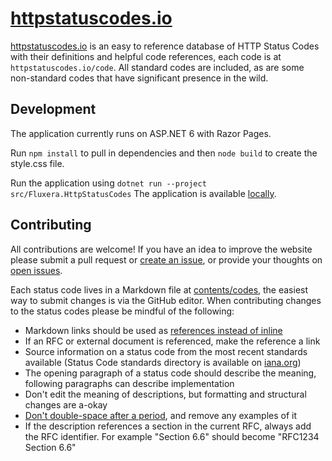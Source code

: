 # [httpstatuscodes.io][5]

[httpstatuscodes.io][5] is an easy to reference database of HTTP Status Codes with their definitions and 
helpful code references, each code is at `httpstatuscodes.io/code`. All standard codes are included, as 
are some non-standard codes that have significant presence in the wild.

## Development

The application currently runs on ASP.NET 6 with Razor Pages.

Run `npm install` to pull in dependencies and then `node build` to create the style.css file.

Run the application using `dotnet run --project src/Fluxera.HttpStatusCodes` The application is available [locally][6].

## Contributing

All contributions are welcome! If you have an idea to improve the website please submit a pull request or 
[create an issue][1], or provide your thoughts on [open issues][1].

Each status code lives in a Markdown file at [contents/codes](contents/codes), the easiest way to submit 
changes is via the GitHub editor. When contributing changes to the status codes please be mindful of the 
following:

* Markdown links should be used as [references instead of inline][2]
* If an RFC or external document is referenced, make the reference a link
* Source information on a status code from the most recent standards available (Status Code standards directory is available on [iana.org][3])
* The opening paragraph of a status code should describe the meaning, following paragraphs can describe implementation
* Don't edit the meaning of descriptions, but formatting and structural changes are a-okay
* [Don't double-space after a period][4], and remove any examples of it
* If the description references a section in the current RFC, always add the RFC identifier. For example "Section 6.6" should become "RFC1234 Section 6.6"

[1]: <https://github.com/fluxera/httpstatuscodes/issues>
[2]: <https://daringfireball.net/projects/markdown/syntax#link>
[3]: <http://www.iana.org/assignments/http-status-codes/http-status-codes.xhtml>
[4]: <http://www.slate.com/articles/technology/technology/2011/01/space_invaders.html>
[5]: <https://httpstatuscodes.io>
[6]: <https://localhost:5001>
